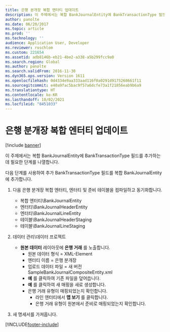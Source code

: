 ```yaml
---
title: 은행 분개장 복합 엔터티 업데이트
description: 이 주제에서는 복합 BankJournalEntity에 BankTransactionType 필드를 추가하는 데 필요한 단계를 나열합니다.
author: panolte
ms.date: 06/20/2017
ms.topic: article
ms.prod: ''
ms.technology: ''
audience: Application User, Developer
ms.reviewer: roschlom
ms.custom: 221654
ms.assetid: adb8146b-eb21-4be2-a338-a5b299fcc9a0
ms.search.region: Global
ms.author: panolte
ms.search.validFrom: 2016-11-30
ms.dyn365.ops.version: Version 1611
ms.openlocfilehash: 0d4334e9aa333aad116f0a0291d9175268661f11
ms.sourcegitcommit: e40a9fac5bac9f57a6dcfe73a1f21856eab9b6a9
ms.translationtype: HT
ms.contentlocale: ko-KR
ms.lasthandoff: 10/02/2021
ms.locfileid: "8451033"
---
```

# <a name="update-the-bank-journal-composite-entity"></a>은행 분개장 복합 엔터티 업데이트

[!include [banner](../includes/banner.md)]

이 주제에서는 복합 BankJournalEntity에 BankTransactionType 필드를 추가하는 데 필요한 단계를 나열합니다.

다음 단계를 사용하여 추가 BankTransactionType 필드를 복합 BankJournalEntity에 추가합니다.

1.  다음 은행 분개장 복합 엔터티, 엔터티 및 준비 테이블을 컴파일하고 동기화합니다.
    -   복합 엔터티\\BankJournalEntity
    -   엔터티\\BankJournalHeaderEntity
    -   엔터티\\BankJournalLineEntity
    -   테이블\\BankJournalHeaderStaging
    -   테이블\\BankJournalLineStaging

2.  데이터 관리\\데이터 프로젝트
    -   **원본 데이터** 레이아웃에 **은행 거래** 를 노출합니다.
        -   원본 데이터 형식 = XML-Element
        -   엔터티 이름 = 은행 분개장
        -   업로드 데이터 파일 = 새 버전 SampleBankJournalCompositeEntity.xml
        -   **예** 를 클릭하여 기존 파일을 덮어씁니다.
        -   **예** 를 클릭하여 새 매핑을 새로 생성합니다.
        -   은행 거래 유형이 매핑되었는지 확인합니다.
            -   라인 엔터티에서 **맵 보기** 를 클릭합니다.
            -   은행 거래 유형이 원본에서 준비로 매핑되었는지 확인합니다.

3.  새 명세서를 가져옵니다.






[!INCLUDE[footer-include](../../includes/footer-banner.md)]
